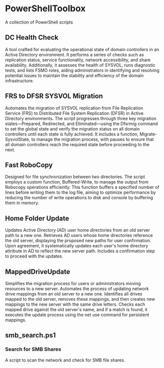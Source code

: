 # PowerShellToolbox
A collection of PowerShell scripts

## DC Health Check
A tool crafted for evaluating the operational state of domain controllers in an Active Directory environment. It performs a series of checks such as replication status, service functionality, network accessibility, and share availability. Additionally, it assesses the health of SYSVOL, runs diagnostic tests, and lists FSMO roles, aiding administrators in identifying and resolving potential issues to maintain the stability and efficiency of the domain infrastructure.

## FRS to DFSR SYSVOL Migration
Automates the migration of SYSVOL replication from File Replication Service (FRS) to Distributed File System Replication (DFSR) in Active Directory environments. The script progresses through three key migration states—Prepared, Redirected, and Eliminated—using the Dfsrmig command to set the global state and verify the migration status on all domain controllers until each state is fully achieved. It includes a function, Migrate-SysvolState, to manage the migration process, with pauses to ensure that all domain controllers reach the required state before proceeding to the next.

## Fast RoboCopy
Designed for file synchronization between two directories. The script employs a custom function, Buffered-Write, to manage the output from Robocopy operations efficiently. This function buffers a specified number of lines before writing them to the log file, aiming to optimize performance by reducing the number of write operations to disk and console by buffering them in memory.

## Home Folder Update
Updates Active Directory (AD) user home directories from an old server path to a new one. Retrieves AD users whose home directories reference the old server, displaying the proposed new paths for user confirmation. Upon agreement, it systematically updates each user's home directory attribute in AD to reflect the new server path. Includes a confirmation step to proceed with the updates.

## MappedDriveUpdate
Simplifies the migration process for users or administrators moving resources to a new server.
Automates the process of updating network drive mappings from an old server to a new one.
Identifies all drives mapped to the old server, removes these mappings, and then creates new mappings to the new server with the same drive letters.
Checks each mapped drive against the old server's name, and if a match is found, it executes the update process using the net use command for persistent mappings.

## smb_search.ps1
### Search for SMB Shares
A script to scan the network and check for SMB file shares.
